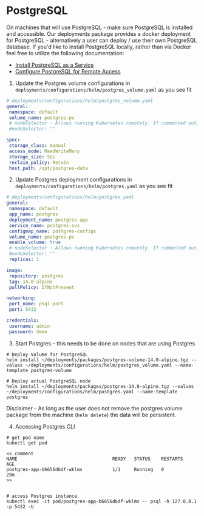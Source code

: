 # PostgreSQL
On machines that will use PostgreSQL - make sure PostgreSQL is installed and accessible. Our deployments package 
provides a docker deployment for PostgreSQL - alternatively a user can deploy / use their own PostgreSQL database. If 
you'd like to install PostgreSQL locally, rather than via Docker feel free to utilize the following documentation: 
* [Install PostgreSQL as a Service](https://www.postgresql.org/download/)
* [Configure PostgreSQL for Remote Access](https://www.linode.com/docs/guides/configure-postgresql/)

1. Update the Postgres volume configurations in `deployments/configurations/helm/postgres_volume.yaml` as you see fit 
```yaml
# deployments/configurations/helm/postgres_volume.yaml 
general:
 namespace: default
 volume_name: postgres-pv
 # nodeSelector - Allows running Kubernetes remotely. If commented out, code will ignore it
 #nodeSelector: ""

spec:
 storage_class: manual
 access_mode: ReadWriteMany
 storage_size: 5Gi
 reclaim_policy: Retain
 host_path: /opt/postgres-data
```

2. Update Postgres deployment configurations in `deployments/configurations/helm/postgres.yaml` as you see fit
```yaml
# deployments/configurations/helm/postgres.yaml 
general:
 namespace: default
 app_name: postgres
 deployment_name: postgres-app
 service_name: postgres-svs
 configmap_name: postgres-configs
 volume_name: postgres-pv
 enable_volume: true
 # nodeSelector - Allows running Kubernetes remotely. If commented out, code will ignore it
 #nodeSelector: ""
 replicas: 1

image:
 repository: postgres
 tag: 14.0-alpine
 pullPolicy: IfNotPresent

networking:
 port_name: psql-port
 port: 5432

credentials:
 username: admin
 password: demo
```

3. Start Postgres  – this needs to be done on nodes that are using Postgres 
```shell
# Deploy Volume for PostgreSQL  
helm install ~/deployments/packages/postgres-volume-14.0-alpine.tgz --values ~/deployments/configurations/helm/postgres_volume.yaml --name-template postgres-volume 

# Deploy actual PostgreSQL node 
helm install ~/deployments/packages/postgres-14.0-alpine.tgz --values ~/deployments/configurations/helm/postgres.yaml --name-template postgres
```
Disclaimer - As long as the user does not remove the postgres volume package from the machine (`helm delete`) the data
will be persistent. 

4. Accessing Postgres CLI  
```shell
# get pod name 
kubectl get pod

<< comment 
NAME                                   READY   STATUS    RESTARTS   AGE
postgres-app-b6656d6df-wklms           1/1     Running   0          29m
>>


# access Postgres instance 
kubectl exec -it pod/postgres-app-b6656d6df-wklms -- psql -h 127.0.0.1 -p 5432 -U
```
